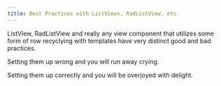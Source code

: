 ```yaml
---
title: Best Practices with ListViews, RadListView, etc.
---
```


ListView, RadListView and really any view component that utilizes some form of row recyclying with templates have very distinct good and bad practices.

Setting them up wrong and you will run away crying.

Setting them up correctly and you will be overjoyed with delight.
